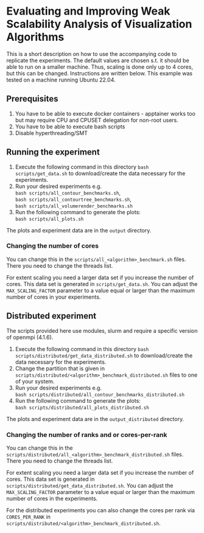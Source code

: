 # Evaluating and Improving Weak Scalability Analysis of Visualization Algorithms

This is a short description on how to use the accompanying code to replicate the experiments.
The default values are chosen s.t. it should be able to run on a smaller machine. 
Thus, scaling is done only up to 4 cores, but this can be changed. 
Instructions are written below.
This example was tested on a machine running Ubuntu 22.04.

## Prerequisites

1. You have to be able to execute docker containers - apptainer works too but may require CPU and CPUSET delegation for non-root users.
2. You have to be able to execute bash scripts
3. Disable hyperthreading/SMT

## Running the experiment

1. Execute the following command in this directory `bash scripts/get_data.sh` to download/create the data necessary for the experiments.
2. Run your desired experiments e.g.\
    `bash scripts/all_contour_benchmarks.sh`,\
    `bash scripts/all_contourtree_benchmarks.sh`,\
    `bash scripts/all_volumerender_benchmarks.sh`
3. Run the following command to generate the plots:\
    `bash scripts/all_plots.sh`

The plots and experiment data are in the `output` directory.

### Changing the number of cores

You can change this in the `scripts/all_<algorithm>_benchmark.sh` files. 
There you need to change the threads list.

For extent scaling you need a larger data set if you increase the number of cores.
This data set is generated in `scripts/get_data.sh`.
You can adjust the `MAX_SCALING_FACTOR` parameter to a value equal or larger than the maximum number of cores in your experiments.


## Distributed experiment

The scripts provided here use modules, slurm and require a specific version of openmpi (4.1.6).

1. Execute the following command in this directory `bash scripts/distributed/get_data_distributed.sh` to download/create the data necessary for the experiments.
2. Change the partition that is given in `scripts/distributed/<algorithm>_benchmark_distributed.sh` files to one of your system.
3. Run your desired experiments e.g.\
    `bash scripts/distributed/all_contour_benchmarks_distributed.sh`
4. Run the following command to generate the plots:\
    `bash scripts/distributed/all_plots_distributed.sh`

The plots and experiment data are in the `output_distributed` directory.


### Changing the number of ranks and or cores-per-rank

You can change this in the `scripts/distributed/all_<algorithm>_benchmark_distributed.sh` files.
There you need to change the threads list.

For extent scaling you need a larger data set if you increase the number of cores.
This data set is generated in `scripts/distributed/get_data_distributed.sh`.
You can adjust the `MAX_SCALING_FACTOR` parameter to a value equal or larger than the maximum number of cores in the experiments.

For the distributed experiments you can also change the cores per rank via `CORES_PER_RANK` in `scripts/distributed/<algorithm>_benchmark_distributed.sh`.
